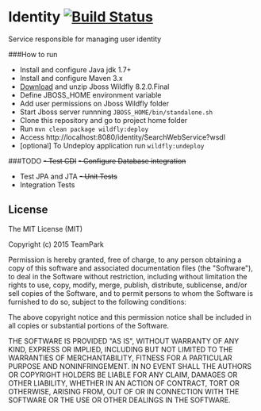 # Identity [![Build Status](https://travis-ci.org/TeamPark/identity.svg?branch=develop)](https://travis-ci.org/TeamPark/identity)
Service responsible for managing user identity

###How to  run
- Install and configure Java jdk 1.7+
- Install and configure Maven 3.x
- [Download](http://wildfly.org/downloads/) and unzip Jboss Wildfly 8.2.0.Final
- Define JBOSS_HOME environment variable
- Add user permissions on Jboss Wildfly folder
- Start Jboss server runnning `JBOSS_HOME/bin/standalone.sh`
- Clone this repository and go to project home folder
- Run `mvn clean package wildfly:deploy`
- Access http://localhost:8080/identity/SearchWebService?wsdl
- [optional] To Undeploy application run `wildfly:undeploy`

###TODO
~~- Test CDI~~
~~- Configure Database integration~~
- Test JPA and JTA
~~- Unit Tests~~
- Integration Tests

## License
The MIT License (MIT)

Copyright (c) 2015 TeamPark

Permission is hereby granted, free of charge, to any person obtaining a copy
of this software and associated documentation files (the "Software"), to deal
in the Software without restriction, including without limitation the rights
to use, copy, modify, merge, publish, distribute, sublicense, and/or sell
copies of the Software, and to permit persons to whom the Software is
furnished to do so, subject to the following conditions:

The above copyright notice and this permission notice shall be included in
all copies or substantial portions of the Software.

THE SOFTWARE IS PROVIDED "AS IS", WITHOUT WARRANTY OF ANY KIND, EXPRESS OR
IMPLIED, INCLUDING BUT NOT LIMITED TO THE WARRANTIES OF MERCHANTABILITY,
FITNESS FOR A PARTICULAR PURPOSE AND NONINFRINGEMENT. IN NO EVENT SHALL THE
AUTHORS OR COPYRIGHT HOLDERS BE LIABLE FOR ANY CLAIM, DAMAGES OR OTHER
LIABILITY, WHETHER IN AN ACTION OF CONTRACT, TORT OR OTHERWISE, ARISING FROM,
OUT OF OR IN CONNECTION WITH THE SOFTWARE OR THE USE OR OTHER DEALINGS IN
THE SOFTWARE.
